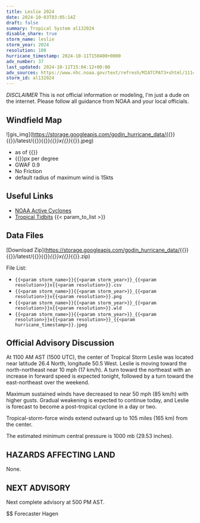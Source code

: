 ```yaml
---
title: Leslie 2024
date: 2024-10-03T03:05:14Z
draft: false
summary: Tropical System al132024
disable_share: true
storm_name: leslie
storm_year: 2024
resolution: 100
hurricane_timestamp: 2024-10-11T150400+0000
adv_number: 37
last_updated: 2024-10-11T15:04:12+00:00
adv_sources: https://www.nhc.noaa.gov/text/refresh/MIATCPAT3+shtml/111447.shtml;https://www.nhc.noaa.gov/refresh/graphics_at3+shtml/144935.shtml?cone
storm_id: al132024
---
```

*DISCLAIMER* This is not official information or modeling, I'm just a dude on the internet.  Please follow all guidance from NOAA and your local officials.

## Windfield Map
![gis_img](https://storage.googleapis.com/godin_hurricane_data/{{<param storm_name>}}{{<param storm_year>}}/latest/{{<param storm_name>}}{{<param storm_year>}}_{{<param resolution>}}x{{<param resolution>}}_{{<param hurricane_timestamp>}}.jpeg)

- as of {{<param last_updated>}}
- {{<param resolution>}}px per degree
- GWAF 0.9
- No Friction
- default radius of maximum wind is 15kts

## Useful Links
- [NOAA Active Cyclones](https://www.nhc.noaa.gov/)
- [Tropical Tidbits](https://www.tropicaltidbits.com/storminfo/)
{{< param_to_list >}}

## Data Files
[Download Zip](https://storage.googleapis.com/godin_hurricane_data/{{<param storm_name>}}{{<param storm_year>}}/latest/{{<param storm_name>}}{{<param storm_year>}}_{{<param resolution>}}x{{<param resolution>}}_{{<param hurricane_timestamp>}}.zip)

File List:
- `{{<param storm_name>}}{{<param storm_year>}}_{{<param resolution>}}x{{<param resolution>}}.csv`
- `{{<param storm_name>}}{{<param storm_year>}}_{{<param resolution>}}x{{<param resolution>}}.png`
- `{{<param storm_name>}}{{<param storm_year>}}_{{<param resolution>}}x{{<param resolution>}}.wld`
- `{{<param storm_name>}}{{<param storm_year>}}_{{<param resolution>}}x{{<param resolution>}}_{{<param hurricane_timestamp>}}.jpeg`


## Official Advisory Discussion
At 1100 AM AST (1500 UTC), the center of Tropical Storm Leslie was
located near latitude 26.4 North, longitude 50.5 West. Leslie is
moving toward the north-northeast near 10 mph (17 km/h). A turn
toward the northeast with an increase in forward speed is expected
tonight, followed by a turn toward the east-northeast over the
weekend.
 
Maximum sustained winds have decreased to near 50 mph (85 km/h)
with higher gusts. Gradual weakening is expected to continue today,
and Leslie is forecast to become a post-tropical cyclone in a day
or two.
 
Tropical-storm-force winds extend outward up to 105 miles (165 km)
from the center.
 
The estimated minimum central pressure is 1000 mb (29.53 inches).
 
 
HAZARDS AFFECTING LAND
----------------------
None.
 
 
NEXT ADVISORY
-------------
Next complete advisory at 500 PM AST.
 
$$
Forecaster Hagen